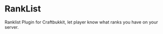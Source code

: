 RankList
========

Ranklist Plugin for Craftbukkit, let player know what ranks you have on your server.
